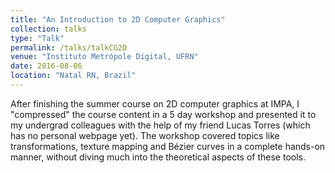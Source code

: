 ```yaml
---
title: "An Introduction to 2D Computer Graphics"
collection: talks
type: "Talk"
permalink: /talks/talkCG2D
venue: "Instituto Metrópole Digital, UFRN"
date: 2016-08-06
location: "Natal RN, Brazil"
---
```


After finishing the summer course on 2D computer graphics at IMPA, I "compressed"
the course content in a 5 day workshop and presented it to my undergrad colleagues
with the help of my friend Lucas Torres (which has no personal webpage yet). The
workshop covered topics like transformations, texture mapping and Bézier curves
in a complete hands-on manner, without diving much into the theoretical aspects
of these tools.
